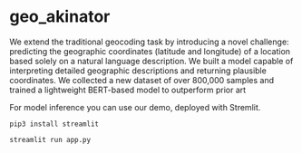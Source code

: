 # geo_akinator

We extend the traditional geocoding task by introducing a novel challenge: predicting the geographic coordinates (latitude and longitude) of a location based solely on a natural language description. We built a model capable of interpreting detailed geographic descriptions and returning plausible coordinates. We collected a new dataset of over 800,000 samples and trained a lightweight BERT-based model to outperform prior art


For model inference you can use our demo, deployed with Stremlit.
```
pip3 install streamlit
```

```
streamlit run app.py
```

